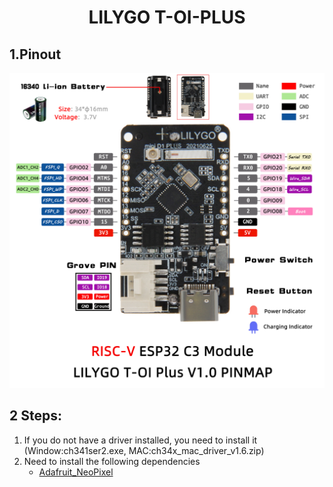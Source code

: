 <h1 align = "center">LILYGO T-OI-PLUS</h1> 

## 1.Pinout
![](image/TOI_Plus.jpg)

## 2 Steps:

1. If you do not have a driver installed, you need to install it (Window:ch341ser2.exe, MAC:ch34x_mac_driver_v1.6.zip)
2. Need to install the following dependencies
     - [Adafruit_NeoPixel](https://github.com/adafruit/Adafruit_NeoPixel)